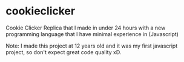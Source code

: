 # cookieclicker
Cookie Clicker Replica that I made in under 24 hours with a new programming language that I have minimal experience in (Javascript)

Note: I made this project at 12 years old and it was my first javascript project, so don't expect great code quality xD.
